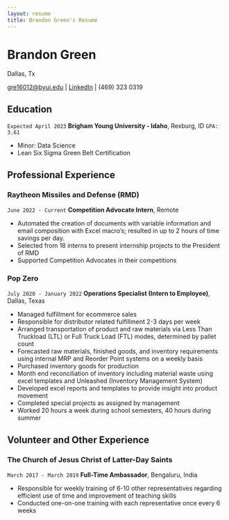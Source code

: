 ```yaml
---
layout: resume
title: Brandon Green's Resume
---
```

# Brandon Green
Dallas, Tx

<div id="webaddress">
<a href="gre16012@byui.edu">gre16012@byui.edu</a>
| <a href="www.linkedin.com/in/
brandon-g-13b61b80">LinkedIn</a>
| (469) 323 0319
</div>

<!-- https://www.monique.tech/the-art-of-markdown -->


## Education

`Expected April 2023`
__Brigham Young University - Idaho__, Rexburg, ID
`GPA: 3.61`

- Minor: Data Science
- Lean Six Sigma Green Belt Certification


## Professional Experience

### Raytheon Missiles and Defense (RMD)

`June 2022 - Current`
__Competition Advocate Intern__, Remote

- Automated the creation of documents with variable information and email composition with Excel macro’s; resulted in up to 2 hours of time savings per day.
- Selected from 18 interns to present internship projects to the President of RMD
- Supported Competition Advocates in their competitions

### Pop Zero

`July 2020 - January 2022`
__Operations Specialist (Intern to Employee)__, Dallas, Texas

- Managed fulfillment for ecommerce sales
- Responsible for distributor related fulfillment 2-3 days per week
- Arranged transportation of product and raw materials via Less Than Truckload (LTL) or Full Truck Load (FTL) modes, determined by pallet count
- Forecasted raw materials, finished goods, and inventory requirements using internal MRP and Reorder Point systems on a weekly basis
- Purchased inventory goods for production
- Month end reconciliation of inventory including material waste using excel templates and Unleashed (Inventory Management System)
- Developed excel reports and templates to provide insight into product movement
- Completed special projects as assigned by management
- Worked 20 hours a week during school semesters, 40 hours during summer

## Volunteer and Other Experience

### The Church of Jesus Christ of Latter-Day Saints
`March 2017 - March 2019`
__Full-Time Ambassador__, Bengaluru, India

- Responsible for weekly training of 6-10 other representatives regarding efficient use of time and improvement of teaching skills
- Conducted one-on-one training with each representative once every 6 weeks


<!-- ### Footer

Last updated: May 2013 -->


